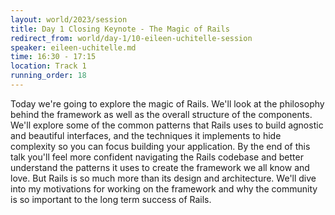 ```yaml
---
layout: world/2023/session
title: Day 1 Closing Keynote - The Magic of Rails
redirect_from: world/day-1/10-eileen-uchitelle-session
speaker: eileen-uchitelle.md
time: 16:30 - 17:15
location: Track 1
running_order: 18
---
```


Today we're going to explore the magic of Rails. We'll look at the philosophy behind the framework as well as the overall structure of the components. We'll explore some of the common patterns that Rails uses to build agnostic and beautiful interfaces, and the techniques it implements to hide complexity so you can focus building your application. By the end of this talk you'll feel more confident navigating the Rails codebase and better understand the patterns it uses to create the framework we all know and love. But Rails is so much more than its design and architecture. We'll dive into my motivations for working on the framework and why the community is so important to the long term success of Rails.

